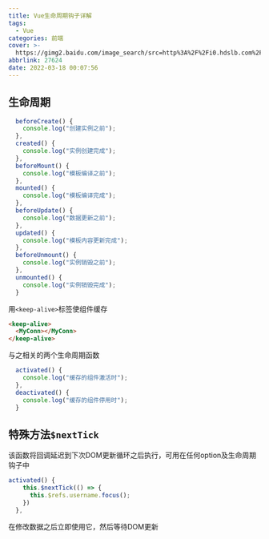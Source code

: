```yaml
---
title: Vue生命周期钩子详解
tags:
  - Vue
categories: 前端
cover: >-
  https://gimg2.baidu.com/image_search/src=http%3A%2F%2Fi0.hdslb.com%2Fbfs%2Farticle%2Fefe0ab1540ebbf56916339c304dfc18cff304403.jpg&refer=http%3A%2F%2Fi0.hdslb.com&app=2002&size=f9999,10000&q=a80&n=0&g=0n&fmt=auto?sec=1650125391&t=81c961cfc8d9b938f96db666d90ccafc
abbrlink: 27624
date: 2022-03-18 00:07:56
---
```


## 生命周期

```js
  beforeCreate() {
    console.log("创建实例之前");
  },
  created() {
    console.log("实例创建完成");
  },
  beforeMount() {
    console.log("模板编译之前");
  },
  mounted() {
    console.log("模板编译完成");
  },
  beforeUpdate() {
    console.log("数据更新之前");
  },
  updated() {
    console.log("模板内容更新完成");
  },
  beforeUnmount() {
    console.log("实例销毁之前");
  },
  unmounted() {
    console.log("实例销毁完成");
  }
```

用`<keep-alive>`标签使组件缓存

```html
<keep-alive>
  <MyConn></MyConn>
</keep-alive>
```

与之相关的两个生命周期函数

```js
  activated() {
    console.log("缓存的组件激活时");
  },
  deactivated() {
    console.log("缓存的组件停用时");
  }
```

## 特殊方法`$nextTick`

该函数将回调延迟到下次DOM更新循环之后执行，可用在任何option及生命周期钩子中

```js
activated() {   
    this.$nextTick(() => {
      this.$refs.username.focus();
    })
  },
```

在修改数据之后立即使用它，然后等待DOM更新
